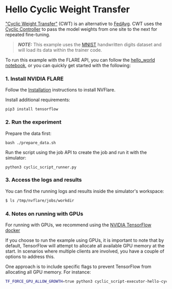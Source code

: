 # Hello Cyclic Weight Transfer

["Cyclic Weight Transfer"](https://pubmed.ncbi.nlm.nih.gov/29617797/
) (CWT) is an alternative to [FedAvg](https://arxiv.org/abs/1602.05629). CWT uses the [Cyclic Controller](https://nvflare.readthedocs.io/en/main/apidocs/nvflare.app_common.workflows.cyclic.html) to pass the model weights from one site to the next for repeated fine-tuning.

> **_NOTE:_** This example uses the [MNIST](http://yann.lecun.com/exdb/mnist/) handwritten digits dataset and will load its data within the trainer code.

To run this example with the FLARE API, you can follow the [hello_world notebook](../hello_world.ipynb), or you can quickly get
started with the following:

### 1. Install NVIDIA FLARE

Follow the [Installation](https://nvflare.readthedocs.io/en/main/getting_started.html) instructions to install NVFlare.

Install additional requirements:

```
pip3 install tensorflow
```

### 2. Run the experiment

Prepare the data first:

```
bash ./prepare_data.sh
```

Run the script using the job API to create the job and run it with the simulator:

```
python3 cyclic_script_runner.py
```

### 3. Access the logs and results

You can find the running logs and results inside the simulator's workspace:

```bash
$ ls /tmp/nvflare/jobs/workdir
```

### 4. Notes on running with GPUs

For running with GPUs, we recommend using the
[NVIDIA TensorFlow docker](https://catalog.ngc.nvidia.com/orgs/nvidia/containers/tensorflow)

If you choose to run the example using GPUs, it is important to note that by default, TensorFlow will attempt to allocate all available GPU memory at the start.
In scenarios where multiple clients are involved, you have a couple of options to address this.

One approach is to include specific flags to prevent TensorFlow from allocating all GPU memory.
For instance:

```bash
TF_FORCE_GPU_ALLOW_GROWTH=true python3 cyclic_script-executor-hello-cyclic.py
```
